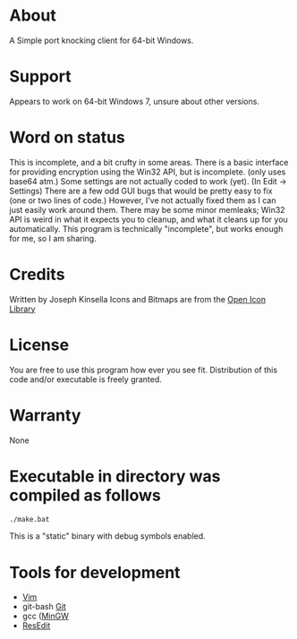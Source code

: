 # About
A Simple port knocking client for 64-bit Windows.

# Support
Appears to work on 64-bit Windows 7, unsure about other versions.

# Word on status
This is incomplete, and a bit crufty in some areas.
There is a basic interface for providing encryption using the Win32 API, but is incomplete. (only uses base64 atm.)
Some settings are not actually coded to work (yet). (In Edit -> Settings)
There are a few odd GUI bugs that would be pretty easy to fix (one or two lines of code.) However, I've not actually fixed them as I can just easily work around them.
There may be some minor memleaks; Win32 API is weird in what it expects you to cleanup, and what it cleans up for you automatically.
This program is technically "incomplete", but works enough for me, so I am sharing.

# Credits
Written by Joseph Kinsella
Icons and Bitmaps are from the [Open Icon Library](https://sourceforge.net/projects/openiconlibrary/)

# License
You are free to use this program how ever you see fit. Distribution of this code and/or executable is freely granted.

# Warranty
None

# Executable in directory was compiled as follows
```bash
./make.bat
```

This is a "static" binary with debug symbols enabled.

# Tools for development
 * [Vim](https://www.vim.org/)
 * git-bash [Git](https://git-scm.com/downloads)
 * gcc ([MinGW](https://mingw-w64.org/)
 * [ResEdit](http://www.resedit.net/)
